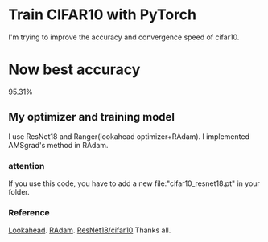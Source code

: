 # Train CIFAR10 with PyTorch

I'm trying to improve the accuracy and convergence speed of cifar10.

# Now best accuracy
95.31%

## My optimizer and training model
I use ResNet18 and Ranger(lookahead optimizer+RAdam).
I implemented AMSgrad's method in RAdam.


### attention
If you use this code, you have to add a new file:"cifar10_resnet18.pt" in your folder.



### Reference
[Lookahead](https://github.com/michaelrzhang/lookahead).
[RAdam](https://github.com/LiyuanLucasLiu/RAdam).
[ResNet18/cifar10](https://github.com/uoguelph-mlrg/Cutout)
Thanks all.
